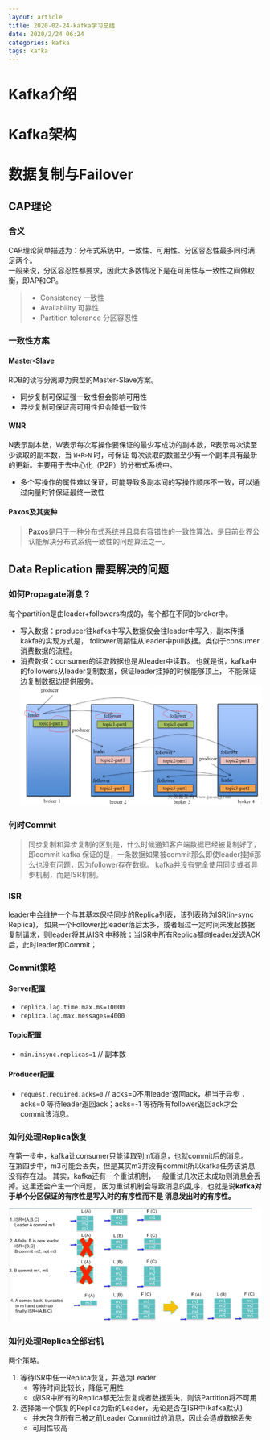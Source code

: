 ```yaml
---
layout: article
title: 2020-02-24-kafka学习总结
date: 2020/2/24 06:24
categories: kafka
tags: kafka
---
```


# Kafka介绍

# Kafka架构

# 数据复制与Failover

## CAP理论

### 含义

CAP理论简单描述为：分布式系统中，一致性、可用性、分区容忍性最多同时满足两个。  
一般来说，分区容忍性都要求，因此大多数情况下是在可用性与一致性之间做权衡，即AP和CP。
> - Consistency 一致性
> - Availability 可靠性
> - Partition tolerance 分区容忍性

### 一致性方案

#### Master-Slave
RDB的读写分离即为典型的Master-Slave方案。
- 同步复制可保证强一致性但会影响可用性
- 异步复制可保证高可用性但会降低一致性

#### WNR
N表示副本数，W表示每次写操作要保证的最少写成功的副本数，R表示每次读至少读取的副本数，当 `W+R>N` 时，可保证
每次读取的数据至少有一个副本具有最新的更新。主要用于去中心化（P2P）的分布式系统中。

- 多个写操作的属性难以保证，可能导致多副本间的写操作顺序不一致，可以通过向量时钟保证最终一致性

#### Paxos及其变种

> [Paxos](https://zhuanlan.zhihu.com/p/31780743)是用于一种分布式系统并且具有容错性的一致性算法，是目前业界公认能解决分布式系统一致性的问题算法之一。

## Data Replication 需要解决的问题

### 如何Propagate消息？

每个partition是由leader+followers构成的，每个都在不同的broker中。
- 写入数据：producer往kafka中写入数据仅会往leader中写入，副本传播kakfa的实现方式是，
follower周期性从leader中pull数据。类似于consumer消费数据的流程。  
- 消费数据：consumer的读取数据也是从leader中读取。
也就是说，kafka中的followers从leader复制数据，保证leader挂掉的时候能够顶上，
不能保证边复制数据边提供服务。
![image](../../assets/images/2020/image.png)

### 何时Commit
> 同步复制和异步复制的区别是，什么时候通知客户端数据已经被复制好了，即commit
kafka 保证的是，一条数据如果被commit那么即使leader挂掉那么也没有问题，因为follower存在数据。
kafka并没有完全使用同步或者异步机制，而是ISR机制。

### ISR
leader中会维护一个与其基本保持同步的Replica列表，该列表称为ISR(in-sync Replica)，
如果一个Follower比leader落后太多，或者超过一定时间未发起数据复制请求，则leader将其从ISR
中移除；当ISR中所有Replica都向leader发送ACK后，此时leader即Commit；

### Commit策略

#### Server配置
- `replica.lag.time.max.ms=10000`
- `replica.lag.max.messages=4000`
#### Topic配置
- `min.insync.replicas=1` // 副本数
#### Producer配置
- `request.required.acks=0` // acks=0不用leader返回ack，相当于异步；acks=0
等待leader返回ack；acks=-1 等待所有follower返回ack才会commit该消息。

### 如何处理Replica恢复
在第一步中，kafka让consumer只能读取到m1消息，也就commit后的消息。  
在第四步中，m3可能会丢失，但是其实m3并没有commit所以kafka任务该消息没有存在过。
其实，kafka还有一个重试机制，一般重试几次还未成功则消息会丢掉。这里还会产生一个问题，
因为重试机制会导致消息的乱序，也就是说**kafka对于单个分区保证的有序性是写入时的有序性而不是
消息发出时的有序性。**

![image_kafka_failover](../../assets/images/2020/image_kafka_failover.png)

### 如何处理Replica全部宕机

两个策略。
1. 等待ISR中任一Replica恢复，并选为Leader
   - 等待时间比较长，降低可用性
   - 或ISR中所有的Replica都无法恢复或者数据丢失，则该Partition将不可用
2. 选择第一个恢复的Replica为新的Leader，无论是否在ISR中(kafka默认)
   - 并未包含所有已被之前Leader Commit过的消息，因此会造成数据丢失
   - 可用性较高




